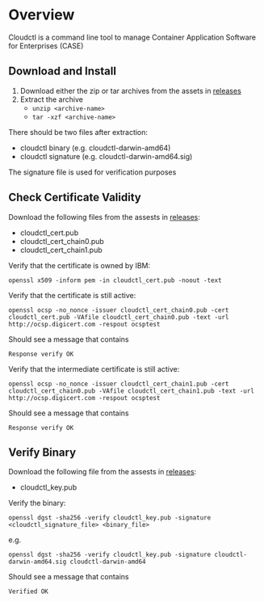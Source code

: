 # Overview
Cloudctl is a command line tool to manage Container Application Software for Enterprises (CASE)


## Download and Install

1. Download either the zip or tar archives from the assets in [releases](https://github.com/IBM/cloud-pak-cli/releases)
2. Extract the archive
    - `unzip <archive-name>`
    - `tar -xzf <archive-name>`

There should be two files after extraction:
- cloudctl binary (e.g. cloudctl-darwin-amd64)
- cloudctl signature (e.g. cloudctl-darwin-amd64.sig)

The signature file is used for verification purposes


## Check Certificate Validity

Download the following files from the assests in [releases](https://github.com/IBM/cloud-pak-cli/releases):
- cloudctl_cert.pub
- cloudctl_cert_chain0.pub
- cloudctl_cert_chain1.pub

Verify that the certificate is owned by IBM:

`openssl x509 -inform pem -in cloudctl_cert.pub -noout -text`

Verify that the certificate is still active:

`openssl ocsp -no_nonce -issuer cloudctl_cert_chain0.pub -cert cloudctl_cert.pub -VAfile cloudctl_cert_chain0.pub -text -url http://ocsp.digicert.com -respout ocsptest`

Should see a message that contains 

`Response verify OK`

Verify that the intermediate certificate is still active:

`openssl ocsp -no_nonce -issuer cloudctl_cert_chain1.pub -cert cloudctl_cert_chain0.pub -VAfile cloudctl_cert_chain1.pub -text -url http://ocsp.digicert.com -respout ocsptest`

Should see a message that contains 

`Response verify OK`


## Verify Binary

Download the following file from the assests in [releases](https://github.com/IBM/cloud-pak-cli/releases):
- cloudctl_key.pub

Verify the binary:

`openssl dgst -sha256 -verify cloudctl_key.pub -signature <cloudctl_signature_file> <binary_file>`

e.g.

`openssl dgst -sha256 -verify cloudctl_key.pub -signature cloudctl-darwin-amd64.sig cloudctl-darwin-amd64`

Should see a message that contains 

`Verified OK`
